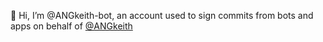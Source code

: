 👋 Hi, I’m @ANGkeith-bot, an account used to sign commits from bots and apps on behalf of [@ANGkeith](https://github.com/angkeith)
